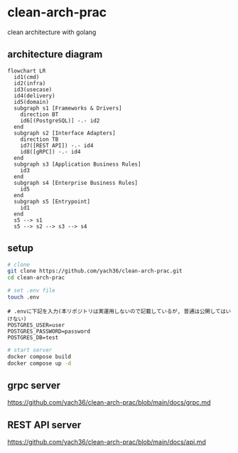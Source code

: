 # clean-arch-prac
clean architecture with golang

## architecture diagram
```mermaid
flowchart LR
  id1(cmd)
  id2(infra)
  id3(usecase)
  id4(delivery)
  id5(domain)
  subgraph s1 [Frameworks & Drivers]
    direction BT
    id6[(PostgreSQL)] -.- id2
  end
  subgraph s2 [Interface Adapters]
    direction TB
    id7([REST API]) -.- id4
    id8([gRPC]) -.- id4
  end
  subgraph s3 [Application Business Rules]
    id3
  end
  subgraph s4 [Enterprise Business Rules]
    id5
  end
  subgraph s5 [Entrypoint]
    id1
  end
  s5 --> s1
  s5 --> s2 --> s3 --> s4
```

## setup
```bash
# clone
git clone https://github.com/yach36/clean-arch-prac.git
cd clean-arch-prac
```
```bash
# set .env file
touch .env
```
```.env
# .envに下記を入力(本リポジトリは実運用しないので記載しているが, 普通は公開してはいけない)
POSTGRES_USER=user
POSTGRES_PASSWORD=password
POSTGRES_DB=test
```
```bash
# start server
docker compose build
docker compose up -d
```

## grpc server
https://github.com/yach36/clean-arch-prac/blob/main/docs/grpc.md

## REST API server
https://github.com/yach36/clean-arch-prac/blob/main/docs/api.md
